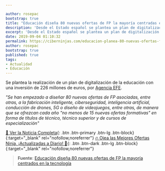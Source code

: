 ```yaml
---

author: rosepac
bootstrap: true
title: "Educación diseña 80 nuevas ofertas de FP la mayoría centradas en la tecnología"
description: 'Desde el Estado español se plantea un plan de digitalización de la educación con una inversión de 226 millones de euros, por Agencia EFE.'
excerpt: 'Desde el Estado español se plantea un plan de digitalización de la educación con una inversión de 226 millones de euros, por Agencia EFE.'
date: 2019-09-04 01:10:32
permalink: https://ciberninjas.com/educacion-planea-80-nuevas-ofertas-fp/
author: rosepac
bootstrap: true
published: true
tags:
- Actualidad
- Educación
---
```


Se plantea la realización de un plan de digitalización de la educación con una inversión de 226 millones de euros, por [Agencia EFE](https://www.efe.com).

_"Se han empezado a diseñar 80 nuevas ofertas de FP asociadas, entre otras, a la fabricación inteligente, ciberseguridad, inteligencia artificial, conducción de drones, 5G o diseño de videojuegos, entre otras, de manera que se ofrezcan cada año "no menos de 15 nuevas ofertas formativas" en forma de títulos de técnico, técnico superior y de cursos de especialización"_

[📰 Ver la Noticia Completa](https://www.efe.com/efe/espana/sociedad/celaa-avanza-un-plan-para-digitalizar-la-educacion-que-requerira-226-millones/10004-4055529){: .btn .btn-primary .btn-lg .btn-block}{:target="_blank" rel="nofollow,noreferrer"}
[🔥 Ojea las Mejores Ofertas Ninja, ¡Actualizadas a Diario! 🎁](https://www.amazon.es/shop/cibercursos){: .btn .btn-dark .btn-lg .btn-block}{:target="_blank" rel="nofollow,noreferrer"}

> **Fuente**: [Educación diseña 80 nuevas ofertas de FP la mayoría centrados en la tecnología](https://www.efe.com/efe/espana/sociedad/celaa-avanza-un-plan-para-digitalizar-la-educacion-que-requerira-226-millones/10004-4055529 "Educación diseña 80 nuevas ofertas de FP la mayoría centrados en la tecnología")